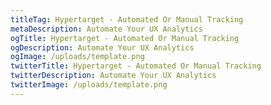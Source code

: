 ```yaml
---
titleTag: Hypertarget - Automated Or Manual Tracking
metaDescription: Automate Your UX Analytics
ogTitle: Hypertarget - Automated Or Manual Tracking
ogDescription: Automate Your UX Analytics
ogImage: /uploads/template.png
twitterTitle: Hypertarget - Automated Or Manual Tracking
twitterDescription: Automate Your UX Analytics
twitterImage: /uploads/template.png
---
```

